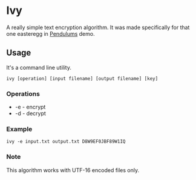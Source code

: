 # Ivy
 A really simple text encryption algorithm. It was made specifically for that one easteregg in 
 [Pendulums](https://github.com/FedNazar/Pendulums) demo.
 
## Usage
 It's a command line utility.
 
 `ivy [operation] [input filename] [output filename] [key]`
 
 ### Operations
 - -e - encrypt
 - -d - decrypt
 
 ### Example
 `ivy -e input.txt output.txt D8W9EF0JBF89W1IQ`
 
 ### Note
 This algorithm works with UTF-16 encoded files only.